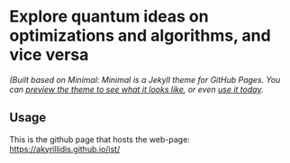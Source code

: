 # Explore quantum ideas on optimizations and algorithms, and vice versa

*(Built based on Minimal: Minimal is a Jekyll theme for GitHub Pages. You can [preview the theme to see what it looks like](http://pages-themes.github.io/minimal), or even [use it today](#usage).*

## Usage

This is the github page that hosts the web-page: https://akyrillidis.github.io/ist/
